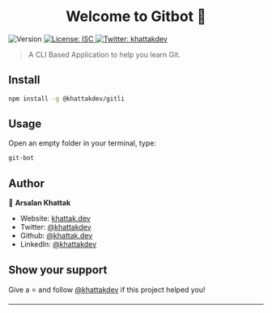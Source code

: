 <h1 align="center">Welcome to Gitbot 👋</h1>
<p>
  <img alt="Version" src="https://img.shields.io/badge/version-1.0.0-blue.svg?cacheSeconds=2592000" />
  <a href="#" target="_blank">
    <img alt="License: ISC" src="https://img.shields.io/badge/License-ISC-yellow.svg" />
  </a>
  <a href="https://twitter.com/khattakdev" target="_blank">
    <img alt="Twitter: khattakdev" src="https://img.shields.io/twitter/follow/khattakdev.svg?style=social" />
  </a>
</p>

> A CLI Based Application to help you learn Git.

## Install

```sh
npm install -g @khattakdev/gitli
```

## Usage

Open an empty folder in your terminal, type:

```sh
git-bot
```

## Author

👤 **Arsalan Khattak**

-   Website: [khattak.dev](https://.khattak.dev)
-   Twitter: [@khattakdev](https://twitter.com/khattakdev)
-   Github: [@khattak.dev](https://github.com/khattak.dev)
-   LinkedIn: [@khattakdev](https://linkedin.com/in/khattakdev)

## Show your support

Give a ⭐️ and follow [@khattakdev](https://github.com/khattakdev) if this project helped you!

---
